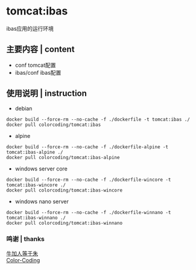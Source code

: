 # tomcat:ibas
ibas应用的运行环境

## 主要内容 | content
* conf                                tomcat配置
* ibas/conf                           ibas配置

## 使用说明 | instruction
* debian
~~~
docker build --force-rm --no-cache -f ./dockerfile -t tomcat:ibas ./
docker pull colorcoding/tomcat:ibas
~~~
* alpine
~~~
docker build --force-rm --no-cache -f ./dockerfile-alpine -t tomcat:ibas-alpine ./
docker pull colorcoding/tomcat:ibas-alpine
~~~
* windows server core
~~~
docker build --force-rm --no-cache -f ./dockerfile-wincore -t tomcat:ibas-wincore ./
docker pull colorcoding/tomcat:ibas-wincore
~~~
* windows nano server
~~~
docker build --force-rm --no-cache -f ./dockerfile-winnano -t tomcat:ibas-winnano ./
docker pull colorcoding/tomcat:ibas-winnano
~~~

### 鸣谢 | thanks
[牛加人等于朱](http://baike.baidu.com/view/1769.htm "NiurenZhu")<br>
[Color-Coding](http://colorcoding.org/ "咔啦工作室")<br>
